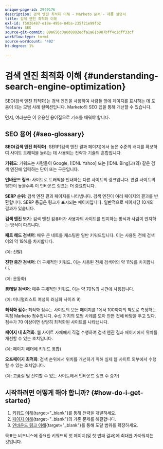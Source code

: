 ```yaml
---
unique-page-id: 2949176
description: 검색 엔진 최적화 이해 - Marketo 문서 - 제품 설명서
title: 검색 엔진 최적화 이해
exl-id: f5036487-e18e-495e-84ba-235f21e99fb2
feature: SEO
source-git-commit: 09a656c3a0d0002edfa1a61b987bff4c1dff33cf
workflow-type: tm+mt
source-wordcount: '402'
ht-degree: 1%

---
```


# 검색 엔진 최적화 이해 {#understanding-search-engine-optimization}

SEO(검색 엔진 최적화)는 검색 엔진을 사용하여 사람들 앞에 페이지를 표시하는 데 도움이 되는 모범 사례 컬렉션입니다. Marketo의 SEO 앱을 통해 개선할 수 있습니다.

먼저, 여러분은 이 유용한 용어집으로 기초를 배워야 합니다.

## SEO 용어 {#seo-glossary}

**SEO(검색 엔진 최적화)**: SERP(검색 엔진 결과 페이지)에서 높은 수준의 배치를 확보하여 사이트 트래픽을 늘리는 데 사용되는 전략과 기술의 혼합입니다.

**키워드**: 키워드는 사람들이 Google, [!DNL Yahoo] 또는 [!DNL Bing]과(와) 같은 검색 엔진에 입력하는 단어 또는 구문입니다.

**인바운드 링크**: 사이트로 트래픽을 안내하는 다른 사이트의 링크입니다. 연결 사이트의 평판이 높을수록 이 인바운드 링크는 더 중요합니다.

**SERP 순위**: 검색 엔진 결과 페이지를 나타냅니다. 검색 엔진이 여러 페이지의 결과를 반환합니다. SERP 등급은 링크가 표시되는 페이지입니다. 일반적으로 페이지당 10개의 결과가 있습니다.

**검색 엔진 보기**: 검색 엔진 컴퓨터가 사용자의 사이트를 인지하는 방식과 사람이 인지하는 방식이 다릅니다.

**패트 헤드 검색어**: 매우 큰 네트를 캐스팅한 일반 키워드입니다. 이는 사용된 전체 검색어의 약 19%를 차지합니다.

(예: 신발)

**진한 중간 검색어**: 더 구체적인 키워드. 이는 사용된 전체 검색어의 약 11%를 차지합니다.

(예: 운동화)

**롱테일 검색어**: 매우 구체적인 키워드. 이는 약 70%의 시간에 사용됩니다.

(예: 미니멀리스트 여성의 러닝화 사이즈 9)

**최적화 점수**: 최적화 점수는 사이트의 모든 페이지를 1에서 100까지의 척도로 측정하는 독점 Marketo 점수입니다. 수십 가지의 모범 사례를 모아 만든 것에 바탕을 두고 있다. 점수가 70 이상이면 상당히 최적화된 사이트를 나타냅니다.

**페이지 내 최적화**: 웹 사이트 자체에서 직접 수행하여 검색 엔진 결과 페이지에서 위치를 개선할 수 있는 조치입니다.

(예: 페이지 헤더에 키워드 통합)

**오프페이지 최적화**: 검색 순위에서 위치를 개선하기 위해 실제 웹 사이트 외부에서 수행할 수 있는 조치입니다.

(예: 고품질 및 신뢰할 수 있는 사이트에서 인바운드 링크 수 증가)

## 시작하려면 어떻게 해야 합니까? {#how-do-i-get-started}

1. [키워드 이해](/help/marketo/product-docs/additional-apps/seo/keywords/seo-understanding-keywords.md){target="_blank"}를 통해 전략을 개발하세요.
1. [페이지 이해](/help/marketo/product-docs/additional-apps/seo/pages/seo-understanding-pages.md){target="_blank"}의 기존 문제를 해결합니다.
1. [인바운드 링크 이해](/help/marketo/product-docs/additional-apps/seo/inbound-links/seo-understanding-inbound-links.md){target="_blank"}를 통해 도달 범위를 확장하세요.

목표는 비즈니스에 중요한 키워드의 첫 페이지(및 첫 번째 결과)에 최대한 가까워지는 것입니다.
